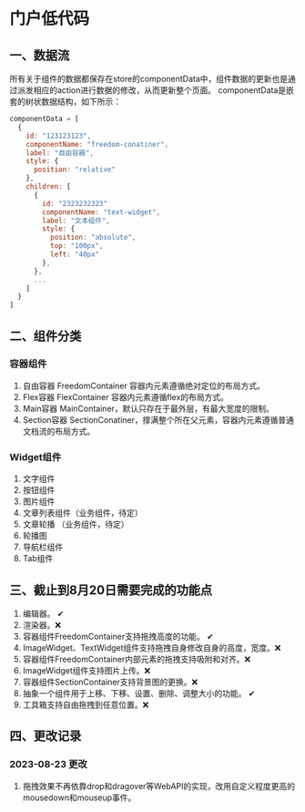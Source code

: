 # 门户低代码

## 一、数据流
所有关于组件的数据都保存在store的componentData中，组件数据的更新也是通过派发相应的action进行数据的修改，从而更新整个页面。
componentData是嵌套的树状数据结构，如下所示：
```javascript
componentData = [
  {
    id: "123123123",
    componentName: "freedom-conatiner",
    label: "自由容器",
    style: {
      position: "relative"
    },
    children: [
      {
        id: "2323232323"
        componentName: "text-widget",
        label: "文本组件",
        style: {
          position: "absolute",
          top: "100px",
          left: "40px"
        },
      },
      ...
    ]
  }
]
```
## 二、组件分类

### 容器组件

1. 自由容器 FreedomContainer 容器内元素遵循绝对定位的布局方式。
2. Flex容器 FlexContainer 容器内元素遵循flex的布局方式。
3. Main容器 MainContainer，默认只存在于最外层，有最大宽度的限制。
4. Section容器 SectionConatiner，撑满整个所在父元素，容器内元素遵循普通文档流的布局方式。

### Widget组件
1. 文字组件
2. 按钮组件
3. 图片组件
4. 文章列表组件（业务组件，待定）
5. 文章轮播 （业务组件，待定）
6. 轮播图
7. 导航栏组件
8. Tab组件

## 三、截止到8月20日需要完成的功能点

1. 编辑器。 ✔
2. 渲染器。❌
3. 容器组件FreedomContainer支持拖拽高度的功能。 ✔
4. ImageWidget、TextWidget组件支持拖拽自身修改自身的高度，宽度。❌
5. 容器组件FreedomContainer内部元素的拖拽支持吸附和对齐。❌
6. ImageWidget组件支持图片上传。❌
7. 容器组件SectionContainer支持背景图的更换。❌
8. 抽象一个组件用于上移、下移、设置、删除、调整大小的功能。 ✔
9. 工具箱支持自由拖拽到任意位置。❌

## 四、更改记录

### 2023-08-23 更改
1. 拖拽效果不再依靠drop和dragover等WebAPI的实现，改用自定义程度更高的mousedown和mouseup事件。


